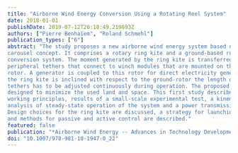 ```yaml
---
title: "Airborne Wind Energy Conversion Using a Rotating Reel System"
date: 2018-01-01
publishDate: 2019-07-12T20:18:49.219693Z
authors: ["Pierre Benhaïem", "Roland Schmehl"]
publication_types: ["6"]
abstract: "The study proposes a new airborne wind energy system based on the
carousel concept. It comprises a rotary ring kite and a ground-based rotating reel
conversion system. The moment generated by the ring kite is transferred by several
peripheral tethers that connect to winch modules that are mounted on the ground
rotor. A generator is coupled to this rotor for direct electricity generation. Because
the ring kite is inclined with respect to the ground-rotor the length of the peripheral
tethers has to be adjusted continuously during operation. The proposed system is
designed to minimize the used land and space. This first study describes the fundamental
working principles, results of a small-scale experimental test, a kinematic
analysis of steady-state operation of the system and a power transmission analysis.
Design choices for the ring kite are discussed, a strategy for launching and landing
and methods for passive and active control are described."
featured: false
publication: "*Airborne Wind Energy -- Advances in Technology Development and Research*"
doi: "10.1007/978-981-10-1947-0_22"
---
```

